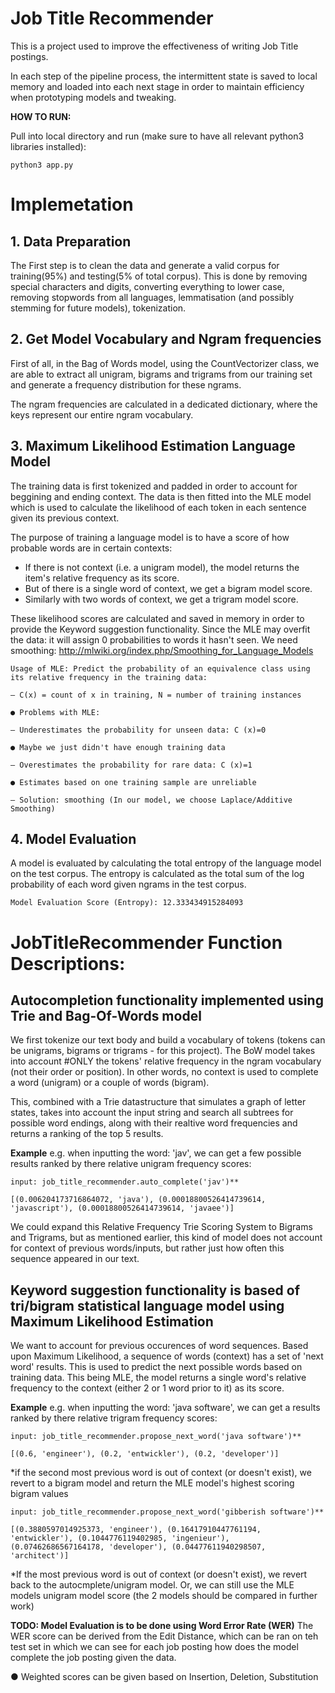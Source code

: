 # Job Title Recommender

This is a project used to improve the effectiveness of writing Job Title postings.

In each step of the pipeline process, the intermittent state is saved to local memory and loaded into each next stage in order to maintain efficiency when prototyping models and tweaking.

**HOW TO RUN:**

Pull into local directory and run (make sure to have all relevant python3 libraries installed):
	
	python3 app.py
# Implemetation

## 1. Data Preparation
The First step is to clean the data and generate a valid corpus for training(95%) and testing(5% of total corpus).
This is done by removing special characters and digits, converting everything to lower case, removing stopwords from all languages, lemmatisation (and possibly stemming for future models), tokenization.

## 2. Get Model Vocabulary and Ngram frequencies
First of all, in the Bag of Words model, using the CountVectorizer class, we are able to extract all unigram, bigrams and trigrams from our training set and generate a frequency distribution for these ngrams.

The ngram frequencies are calculated in a dedicated dictionary, where the keys represent our entire ngram vocabulary.

## 3. Maximum Likelihood Estimation Language Model

The training data is first tokenized and padded in order to account for beggining and ending context. The data is then fitted into the MLE model which is used to calculate the likelihood of each token in each sentence given its previous context.

The purpose of training a language model is to have a score of how probable words are in certain contexts:

- If there is not context (i.e. a unigram model), the model returns the item's relative frequency as its score.
- But of there is a single word of context, we get a bigram model score.
- Similarly with two words of context, we get a trigram model score.

These likelihood scores are calculated and saved in memory in order to provide the Keyword suggestion functionality. Since the MLE may overfit the data: it will assign 0 probabilities to words it hasn't seen. We need smoothing:
http://mlwiki.org/index.php/Smoothing_for_Language_Models

	Usage of MLE: Predict the probability of an equivalence class using its relative frequency in the training data:

	– C(x) = count of x in training, N = number of training instances

	● Problems with MLE:

	– Underestimates the probability for unseen data: C (x)=0

	● Maybe we just didn't have enough training data

	– Overestimates the probability for rare data: C (x)=1

	● Estimates based on one training sample are unreliable

	– Solution: smoothing (In our model, we choose Laplace/Additive Smoothing)

## 4. Model Evaluation

A model is evaluated by calculating the total entropy of the language model on the test corpus. 
The entropy is calculated as the total sum of the log probability of each word given ngrams in the test corpus.
	
	Model Evaluation Score (Entropy): 12.333434915284093


# JobTitleRecommender Function Descriptions:



## Autocompletion functionality implemented using Trie and Bag-Of-Words model

We first tokenize our text body and build a vocabulary of tokens (tokens can be unigrams, bigrams or trigrams - for this project).
The BoW model takes into account #ONLY the tokens' relative frequency in the ngram vocabulary (not their order or position).
In other words, no context is used to complete a word (unigram) or a couple of words (bigram).

This, combined with a Trie datastructure that simulates a graph of letter states, takes into account the input string and search all subtrees for possible word endings, along with their realtive word frequencies and returns a ranking of the top 5 results. 

**Example**
e.g. when inputting the word: 'jav', we can get a few possible results ranked by there relative unigram frequency scores:

	input: job_title_recommender.auto_complete('jav')**

	[(0.006204173716864072, 'java'), (0.00018800526414739614, 'javascript'), (0.00018800526414739614, 'javaee')]

We could expand this Relative Frequency Trie Scoring System to Bigrams and Trigrams, but as mentioned earlier, this kind of model does not account for context of previous words/inputs, but rather just how often this sequence appeared in our text.

## Keyword suggestion functionality is based of tri/bigram statistical language model using Maximum Likelihood Estimation
We want to account for previous occurences of word sequences. Based upon Maximum Likelihood, a sequence of words (context) has a set of 'next word' results. This is used to predict the next possible words based on training data.
This being MLE, the model returns a single word's relative frequency to the context (either 2 or 1 word prior to it) as its score.

**Example**
e.g. when inputting the word: 'java software', we can get a results ranked by there relative trigram frequency scores:

	input: job_title_recommender.propose_next_word('java software')**

	[(0.6, 'engineer'), (0.2, 'entwickler'), (0.2, 'developer')]


*if the second most previous word is out of context (or doesn't exist), we revert to a bigram model and return the MLE model's highest scoring bigram values

	input: job_title_recommender.propose_next_word('gibberish software')**

	[(0.3880597014925373, 'engineer'), (0.16417910447761194, 'entwickler'), (0.1044776119402985, 'ingenieur'), (0.07462686567164178, 'developer'), (0.04477611940298507, 'architect')]

*If the most previous word is out of context (or doesn't exist), we revert back to the autocmplete/unigram model.
Or, we can still use the MLE models unigram model score (the 2 models should be compared in further work)

**TODO: Model Evaluation is to be done using Word Error Rate (WER)**
The WER score can be derived from the Edit Distance, which can be ran on teh test set in which we can see for each job posting how does the model complete the job posting given the data.

● Weighted scores can be given based on Insertion, Deletion, Substitution
